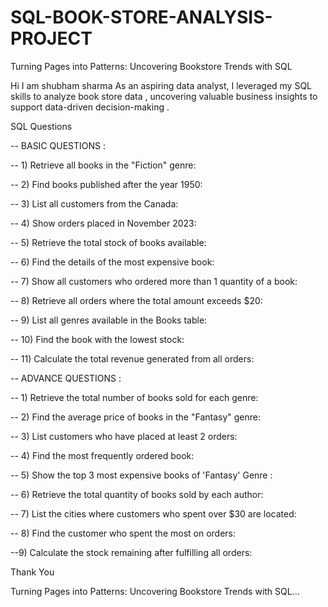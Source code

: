# SQL-BOOK-STORE-ANALYSIS-PROJECT
Turning Pages into Patterns: Uncovering Bookstore Trends with SQL


Hi  I am shubham sharma
As an aspiring data analyst, I leveraged my SQL skills to analyze book store data , uncovering valuable business insights to support data-driven decision-making .


SQL Questions

-- BASIC QUESTIONS :

-- 1) Retrieve all books in the "Fiction" genre:


-- 2) Find books published after the year 1950:


-- 3) List all customers from the Canada:


-- 4) Show orders placed in November 2023:


-- 5) Retrieve the total stock of books available:


-- 6) Find the details of the most expensive book:


-- 7) Show all customers who ordered more than 1 quantity of a book:


-- 8) Retrieve all orders where the total amount exceeds $20:


-- 9) List all genres available in the Books table:


-- 10) Find the book with the lowest stock:


-- 11) Calculate the total revenue generated from all orders:

-- ADVANCE QUESTIONS : 

-- 1) Retrieve the total number of books sold for each genre:


-- 2) Find the average price of books in the "Fantasy" genre:


-- 3) List customers who have placed at least 2 orders:


-- 4) Find the most frequently ordered book:


-- 5) Show the top 3 most expensive books of 'Fantasy' Genre :


-- 6) Retrieve the total quantity of books sold by each author:


-- 7) List the cities where customers who spent over $30 are located:


-- 8) Find the customer who spent the most on orders:


--9) Calculate the stock remaining after fulfilling all orders:



Thank You


Turning Pages into Patterns: Uncovering Bookstore Trends with SQL...









